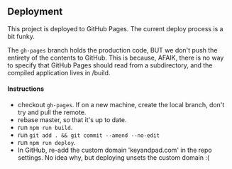 ## Deployment

This project is deployed to GitHub Pages. The current deploy process is a bit funky.

The `gh-pages` branch holds the production code, BUT we don't push the entirety of the contents to GitHub. This is because, AFAIK, there is no way to specify that GitHub Pages should read from a subdirectory, and the compiled application lives in /build.

#### Instructions

- checkout `gh-pages`. If on a new machine, create the local branch, don't try and pull the remote.
- rebase master, so that it's up to date.
- run `npm run build`.
- run `git add . && git commit --amend --no-edit`
- run `npm run deploy`.
- In GitHub, re-add the custom domain 'keyandpad.com' in the repo settings.
  No idea why, but deploying unsets the custom domain :(
